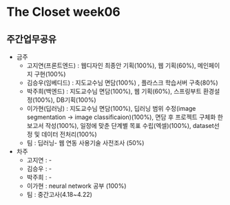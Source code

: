 # The Closet week06
## 주간업무공유

- 금주
   - 고지연(프론트엔드) : 웹디자인 최종안 기획(100%), 웹 기획(60%), 메인페이지 구현(100%)
   - 김승우(임베디드) : 지도교수님 면담(100%) , 플라스크 학습서버 구축(80%)
   - 박주희(백엔드) : 지도교수님 면담(100%), 웹 기획(60%), 스프링부트 환경설정(100%), DB기획(100%)
   - 이가현(딥러닝) : 지도교수님 면담(100%), 딥러닝 범위 수정(image segmentation -> image classificaion)(100%), 면담 후 프로젝트 구체화 한 보고서 작성(100%), 일정에 맞춘 단계별 목표 수립(엑셀)(100%), dataset선정 및 데이터 전처리(100%)
   - 팀 : 딥러닝- 웹 연동 사용기술 사전조사 (50%)
- 차주
  - 고지연 : -
  - 김승우 : -
  - 박주희 : -
  - 이가현 : neural network 공부 (100%)
  - 팀 : 중간고사(4.18~4.22)

